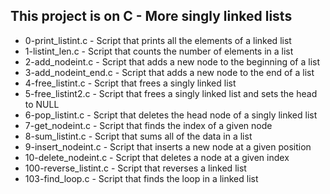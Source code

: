 ## This project is on C - More singly linked lists
+ 0-print_listint.c - Script that prints all the elements of a linked list
+ 1-listint_len.c - Script that counts the number of elements in a list
+ 2-add_nodeint.c - Script that adds a new node to the beginning of a list
+ 3-add_nodeint_end.c - Script that adds a new node to the end of a list
+ 4-free_listint.c - Script that frees a singly linked list
+ 5-free_listint2.c - Script that frees a singly linked list and sets the head to NULL
+ 6-pop_listint.c - Script that deletes the head node of a singly linked list
+ 7-get_nodeint.c - Script that finds the index of a given node
+ 8-sum_listint.c - Script that sums all of the data in a list
+ 9-insert_nodeint.c - Script that inserts a new node at a given position
+ 10-delete_nodeint.c - Script that deletes a node at a given index
+ 100-reverse_listint.c - Script that reverses a linked list
+ 103-find_loop.c - Script that finds the loop in a linked list

